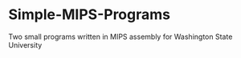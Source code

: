 # Simple-MIPS-Programs
 Two small programs written in MIPS assembly for Washington State University
